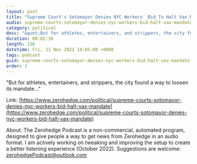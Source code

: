 ```yaml
---
layout: post
title: "Supreme Court's Sotomayor Denies NYC Workers' Bid To Halt Vax Mandate"
audio: supreme-courts-sotomayor-denies-nyc-workers-bid-halt-vax-mandate-0
category: political
desc: "&quot;But for athletes, entertainers, and strippers, the city found a way to loosen its mandate...&quot;"
duration: 00:02:36
length: 156
datetime: Fri, 11 Nov 2022 14:05:00 +0000
tags: podcast
guid: supreme-courts-sotomayor-denies-nyc-workers-bid-halt-vax-mandate-0
order: 1
---
```

&quot;But for athletes, entertainers, and strippers, the city found a way to loosen its mandate...&quot;

Link: [https://www.zerohedge.com/political/supreme-courts-sotomayor-denies-nyc-workers-bid-halt-vax-mandate](https://www.zerohedge.com/political/supreme-courts-sotomayor-denies-nyc-workers-bid-halt-vax-mandate)

About: The Zerohedge Podcast is a non-commercial, automated program, designed to give people a way to get news from Zerohedge in an audio format.  I am actively working on tweaking and improving the setup to create a better listening experience (October 2022).  Suggestions are welcome: [zerohedgePodcast@outlook.com](mailto:zerohedgePodcast@outlook.com)